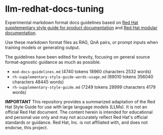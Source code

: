# llm-redhat-docs-tuning

Experimental markdown format docs guidelines based on [Red Hat supplementary style guide for product documentation](https://github.com/redhat-documentation/supplementary-style-guide/tree/main) and [Red Hat modular documentation](https://github.com/redhat-documentation/modular-docs).

Use these markdown format files as RAG, QnA pairs, or prompt inputs when training models or generating output.

The guidelines have been edited for brevity, focusing on general source format-agnostic guidance as much as possible.

* `mod-docs-guidelines.md` (4740 tokens 18960 characters 2532 words)
* `rh-supplementary-style-guide-words-usage.md` (89010 tokens 356040 characters 48445 words)
* `rh-supplementary-style-guide.md` (7249 tokens 28999 characters 4179 words)

**IMPORTANT**
This repository provides a summarized adaptation of the Red Hat Style Guide for use with large language models (LLMs). It is not an official Red Hat document. The content herein is intended for educational and personal use only and may not accurately reflect Red Hat's official standards or guidance. Red Hat, Inc. is not affiliated with, and does not endorse, this project.